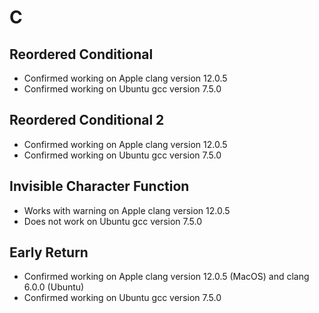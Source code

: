 # C

## Reordered Conditional

- Confirmed working on Apple clang version 12.0.5
- Confirmed working on Ubuntu gcc version 7.5.0

## Reordered Conditional 2

- Confirmed working on Apple clang version 12.0.5
- Confirmed working on Ubuntu gcc version 7.5.0

## Invisible Character Function

- Works with warning on Apple clang version 12.0.5
- Does not work on Ubuntu gcc version 7.5.0

## Early Return

- Confirmed working on Apple clang version 12.0.5 (MacOS) and clang 6.0.0 (Ubuntu)
- Confirmed working on Ubuntu gcc version 7.5.0